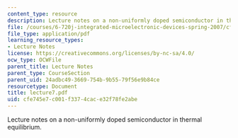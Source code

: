 ```yaml
---
content_type: resource
description: Lecture notes on a non-uniformly doped semiconductor in thermal equilibrium.
file: /courses/6-720j-integrated-microelectronic-devices-spring-2007/cfe745e7c001f3374cace32f78fe2abe_lecture7.pdf
file_type: application/pdf
learning_resource_types:
- Lecture Notes
license: https://creativecommons.org/licenses/by-nc-sa/4.0/
ocw_type: OCWFile
parent_title: Lecture Notes
parent_type: CourseSection
parent_uid: 24adbc49-3669-754b-9b55-79f56e9b84ce
resourcetype: Document
title: lecture7.pdf
uid: cfe745e7-c001-f337-4cac-e32f78fe2abe
---
```

Lecture notes on a non-uniformly doped semiconductor in thermal equilibrium.